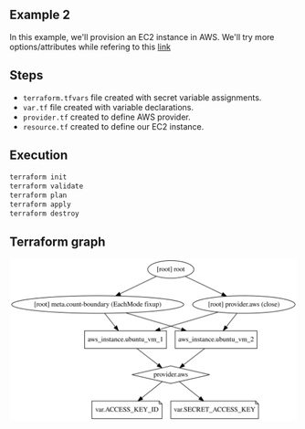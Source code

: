 ## Example 2
In this example, we'll provision an EC2 instance in AWS. We'll try more options/attributes while refering to this [link](https://www.terraform.io/docs/providers/aws/r/instance.html)

## Steps
* `terraform.tfvars` file created with secret variable assignments.
* `var.tf` file created with variable declarations.
* `provider.tf` created to define AWS provider.
* `resource.tf` created to define our EC2 instance.

## Execution
```
terraform init
terraform validate
terraform plan
terraform apply
terraform destroy
```

## Terraform graph

![](./example.svg)
